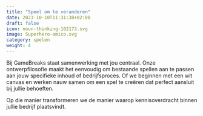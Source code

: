 ```yaml
---
title: "Speel om te veranderen"
date: 2023-10-10T11:31:38+02:00
draft: false
icon: noun-thinking-102173.svg
image: Superhero-amico.svg
category: spelen
weight: 4
---
```


Bij GameBreaks staat samenwerking met jou centraal. Onze ontwerpfilosofie maakt het eenvoudig om bestaande spellen aan te passen aan jouw specifieke inhoud of bedrijfsproces. Of we beginnen met een wit canvas en werken nauw samen om een spel te creëren dat perfect aansluit bij jullie behoeften.

Op die manier transformeren we de manier waarop kennisoverdracht binnen jullie bedrijf plaatsvindt.
